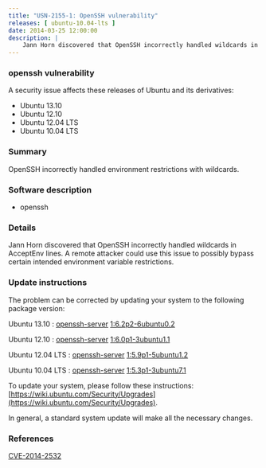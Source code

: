 ```yaml
---
title: "USN-2155-1: OpenSSH vulnerability"
releases: [ ubuntu-10.04-lts ]
date: 2014-03-25 12:00:00
description: |
    Jann Horn discovered that OpenSSH incorrectly handled wildcards in AcceptEnv lines. A remote attacker could use this issue to possibly bypass certain intended environment variable restrictions. 
--- 
```

 
### openssh vulnerability

A security issue affects these releases of Ubuntu and its derivatives:

* Ubuntu 13.10
* Ubuntu 12.10
* Ubuntu 12.04 LTS
* Ubuntu 10.04 LTS

### Summary

OpenSSH incorrectly handled environment restrictions with wildcards. 

### Software description

* openssh 

### Details

Jann Horn discovered that OpenSSH incorrectly handled wildcards in AcceptEnv lines. A remote attacker could use this issue to possibly bypass certain intended environment variable restrictions. 

### Update instructions

The problem can be corrected by updating your system to the following package version:

Ubuntu 13.10
 : [openssh-server](https://launchpad.net/ubuntu/+source/openssh) <span> [1:6.2p2-6ubuntu0.2](https://launchpad.net/ubuntu/+source/openssh/1:6.2p2-6ubuntu0.2) </span> 

Ubuntu 12.10
 : [openssh-server](https://launchpad.net/ubuntu/+source/openssh) <span> [1:6.0p1-3ubuntu1.1](https://launchpad.net/ubuntu/+source/openssh/1:6.0p1-3ubuntu1.1) </span> 

Ubuntu 12.04 LTS
 : [openssh-server](https://launchpad.net/ubuntu/+source/openssh) <span> [1:5.9p1-5ubuntu1.2](https://launchpad.net/ubuntu/+source/openssh/1:5.9p1-5ubuntu1.2) </span> 

Ubuntu 10.04 LTS
 : [openssh-server](https://launchpad.net/ubuntu/+source/openssh) <span> [1:5.3p1-3ubuntu7.1](https://launchpad.net/ubuntu/+source/openssh/1:5.3p1-3ubuntu7.1) </span> 

To update your system, please follow these instructions: [https://wiki.ubuntu.com/Security/Upgrades](https://wiki.ubuntu.com/Security/Upgrades).

In general, a standard system update will make all the necessary changes. 

### References

 [CVE-2014-2532](http://people.ubuntu.com/~ubuntu-security/cve/CVE-2014-2532)
 
